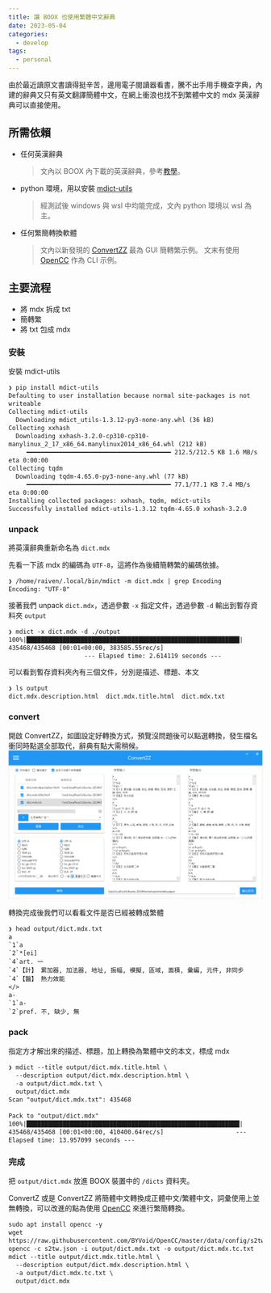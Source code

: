 ```yaml
---
title: 讓 BOOX 也使用繁體中文辭典
date: 2023-05-04
categories:
  - develop
tags:
  - personal
---
```


由於最近讀原文書讀得挺辛苦，邊用電子閱讀器看書，騰不出手用手機查字典，內建的辭典又只有英文翻譯簡體中文，在網上衝浪也找不到繁體中文的 mdx 英漢辭典可以直接使用。

## 所需依賴

- 任何英漢辭典
  > 文內以 BOOX 內下載的英漢辭典，參考[教學](https://mul.iqrator.com/2021/07/19/boox%E6%99%BA%E6%85%A7%E6%82%85%E8%AE%80-%E5%85%A7%E5%BB%BA%E5%AD%97%E5%85%B8%E6%87%89%E7%94%A8/)。
- python 環境，用以安裝 [mdict-utils](https://github.com/liuyug/mdict-utils)
  > 經測試後 windows 與 wsl 中均能完成，文內 python 環境以 wsl 為主。
- 任何繁簡轉換軟體
  > 文內以新發現的 [ConvertZZ](https://github.com/flier268/ConvertZZ) 最為 GUI 簡轉繁示例。
  > 文末有使用 [OpenCC](https://github.com/BYVoid/OpenCC) 作為 CLI 示例。

## 主要流程

- 將 mdx 拆成 txt
- 簡轉繁
- 將 txt 包成 mdx

### 安裝

安裝 mdict-utils

```shell
❯ pip install mdict-utils
Defaulting to user installation because normal site-packages is not writeable
Collecting mdict-utils
  Downloading mdict_utils-1.3.12-py3-none-any.whl (36 kB)
Collecting xxhash
  Downloading xxhash-3.2.0-cp310-cp310-manylinux_2_17_x86_64.manylinux2014_x86_64.whl (212 kB)
     ━━━━━━━━━━━━━━━━━━━━━━━━━━━━━━━━━━━━━━━━ 212.5/212.5 KB 1.6 MB/s eta 0:00:00
Collecting tqdm
  Downloading tqdm-4.65.0-py3-none-any.whl (77 kB)
     ━━━━━━━━━━━━━━━━━━━━━━━━━━━━━━━━━━━━━━━━ 77.1/77.1 KB 7.4 MB/s eta 0:00:00
Installing collected packages: xxhash, tqdm, mdict-utils
Successfully installed mdict-utils-1.3.12 tqdm-4.65.0 xxhash-3.2.0
```

### unpack

將英漢辭典重新命名為 `dict.mdx`

先看一下該 mdx 的編碼為 `UTF-8`，這將作為後續簡轉繁的編碼依據。

```shell
❯ /home/raiven/.local/bin/mdict -m dict.mdx | grep Encoding
Encoding: "UTF-8"
```

接著我們 unpack `dict.mdx`，透過參數 `-x` 指定文件，透過參數 `-d` 輸出到暫存資料夾 `output`

```shell
❯ mdict -x dict.mdx -d ./output
100%|███████████████████████████████████████████████████████████| 435468/435468 [00:01<00:00, 383585.55rec/s]
                     --- Elapsed time: 2.614119 seconds ---
```

可以看到暫存資料夾內有三個文件，分別是描述、標題、本文

```shell
❯ ls output
dict.mdx.description.html  dict.mdx.title.html  dict.mdx.txt
```

### convert

開啟 ConvertZZ，如圖設定好轉換方式，預覽沒問題後可以點選轉換，發生檔名衝同時點選全部取代，辭典有點大需稍候。
![](images/G5rr35lWYM.png)

轉換完成後我們可以看看文件是否已經被轉成繁體

```shell
❯ head output/dict.mdx.txt
a
`1`a
`2`*[ei]
`4`art. 一
`4`【計】 累加器, 加法器, 地址, 振幅, 模擬, 區域, 面積, 彙編, 元件, 非同步
`4`【醫】 熱力效能
</>
a-
`1`a-
`2`pref. 不, 缺少, 無
```

### pack

指定方才解出來的描述、標題，加上轉換為繁體中文的本文，標成 mdx

```shell
❯ mdict --title output/dict.mdx.title.html \
  --description output/dict.mdx.description.html \
  -a output/dict.mdx.txt \
  output/dict.mdx
Scan "output/dict.mdx.txt": 435468

Pack to "output/dict.mdx"
100%|███████████████████████████████████████████████████████████| 435468/435468 [00:01<00:00, 410400.64rec/s]                    --- Elapsed time: 13.957099 seconds ---
```

### 完成

把 `output/dict.mdx` 放進 BOOX 裝置中的 `/dicts` 資料夾。

ConvertZ 或是 ConvertZZ 將簡體中文轉換成正體中文/繁體中文，詞彙使用上並無轉換，可以改進的點為使用 [OpenCC](https://github.com/BYVoid/OpenCC) 來進行繁簡轉換。

```shell
sudo apt install opencc -y
wget https://raw.githubusercontent.com/BYVoid/OpenCC/master/data/config/s2tw.json
opencc -c s2tw.json -i output/dict.mdx.txt -o output/dict.mdx.tc.txt
mdict --title output/dict.mdx.title.html \
  --description output/dict.mdx.description.html \
  -a output/dict.mdx.tc.txt \
  output/dict.mdx
```
